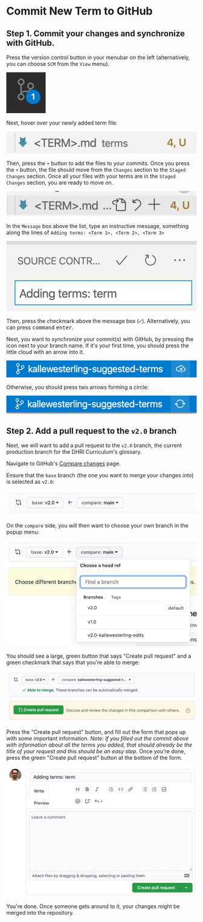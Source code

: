 # Commit New Term to GitHub

## Step 1. Commit your changes and synchronize with GitHub.

Press the version control button in your menubar on the left (alternatively, you can choose `SCM` from the `View` menu).  

![Screenshot detail of the SCM button in the left menubar of VS Code](images/vscode-version-control.png)

Next, hover over your newly added term file:

![Screenshot detail of the file in the SCM file list in VS Code](./images/add-file-1.png)

Then, press the `+` button to add the files to your commits. Once you press the `+` button, the file should move from the `Changes` section to the `Staged Changes` section. Once all your files with your terms are in the `Staged Changes` section, you are ready to move on.  

![Screenshot detail of hovering over a file in the SCM file list in VS Code](./images/add-file-2.png)

In the `Message` box above the list, type an instructive message, something along the lines of `Adding terms: <Term 1>, <Term 2>, <Term 3>`

![Screenshot detail of what the commit message looks like in VS Code](./images/commit-message.png)

Then, press the checkmark above the message box (<kbd>✓</kbd>). Alternatively, you can press <kbd>command</kbd> <kbd>enter</kbd>.

Next, you want to synchronize your commit(s) with GitHub, by pressing the icon next to your branch name. If it's your first time, you should press the little cloud with an arrow into it.

![Screenshot detail of what the lower left corner in VS Code looks like before we have committed any changes](./images/sync-with-cloud-1.png)

Otherwise, you should press two arrows forming a circle:

![Screenshot detail of what the lower left corner in VS Code looks like if we have already committed changes before](./images/sync-with-cloud-2.png)

## Step 2. Add a pull request to the `v2.0` branch

Next, we will want to add a pull request to the `v2.0` branch, the current production branch for the DHRI Curriculum's glossary.

Navigate to GitHub's [Compare changes](https://github.com/DHRI-Curriculum/glossary/compare/v2.0...main) page.
   
Ensure that the `base` branch (the one you want to merge your changes _into_) is selected as `v2.0`:

![Screenshot detail of the comparison box in the Pull Request on GitHub](./images/compare-branches.png)

On the `compare` side, you will then want to choose your own branch in the popup menu:

![Screenshot detail of choosing a head ref on GitHub](./images/choose-head-ref.png)

You should see a large, green button that says "Create pull request" and a green checkmark that says that you're able to merge:

![Screenshot detail of what a pull request that's able to merge looks like on GitHub](./images/able-to-merge.png)

Press the "Create pull request" button, and fill out the form that pops up with some important information. _Note: If you filled out the commit above with information about all the terms you added, that should already be the title of your request and this should be an easy step._ Once you're done, press the green "Create pull request" button at the bottom of the form.  

![Screenshot detail of the form where you describe your desired Pull Request](./images/pull-request-form.png)

You're done. Once someone gets around to it, your changes might be merged into the repository.
